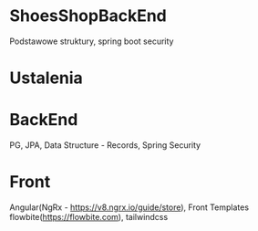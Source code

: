 # ShoesShopBackEnd

Podstawowe struktury, spring boot security

# Ustalenia
# BackEnd
PG, JPA, Data Structure - Records, Spring Security
# Front
Angular(NgRx - https://v8.ngrx.io/guide/store), Front Templates flowbite(https://flowbite.com), tailwindcss
